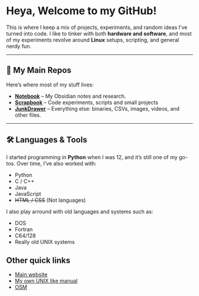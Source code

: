 # Heya, Welcome to my GitHub!

This is where I keep a mix of projects, experiments, and random ideas I’ve turned into code. I like to tinker with both **hardware and software**, and most of my experiments revolve around **Linux** setups, scripting, and general nerdy fun.

---

## 📂 My Main Repos

Here’s where most of my stuff lives:

* **[Notebook](https://n.0x4248.dev)** – My Obsidian notes and research.
* **[Scrapbook](https://github.com/0x4248/Scrapbook)** – Code experiments, scripts and small projects
* **[JunkDrawer](https://github.com/0x4248/JunkDrawer)** – Everything else: binaries, CSVs, images, videos, and other files.

---

## 🛠️ Languages & Tools

I started programming in **Python** when I was 12, and it’s still one of my go-tos. Over time, I’ve also worked with:

* Python
* C / C++
* Java
* JavaScript
* ~~HTML / CSS~~ (Not languages)

I also play arround with old languages and systems such as:

* DOS
* Fortran
* C64/128
* Really old UNIX systems

## Other quick links

* [Main website](https://0x4248.dev)
* [My own UNIX like manual](https://m.0x4248.dev)
* [OSM](https://www.openstreetmap.org/user/0x4248)


